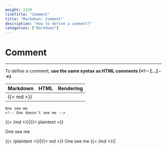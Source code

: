 ```yaml
---
weight: 2150
linkTitle: "Comment"
title: "Markdown: Comment"
description: "How to define a comment?"
categories: ["Markdown"]
---
```


# Comment
---

To define a comment, **use the same syntax as HTML comments (\<\!\-\- [...] \-\-\>)**.

| Markdown | HTML | Rendering |
| -------- | ---- | --------- |
|{{< md >}}
```
One see me
<!-- One doesn't see me -->
```
{{< /md >}}|{{< plaintext >}}
<p>One see me<p>
<!-- One doesn't see me -->
{{< /plaintext >}}|{{< md >}}
One see me
<!-- One doesn't see me -->
{{< /md >}}|

